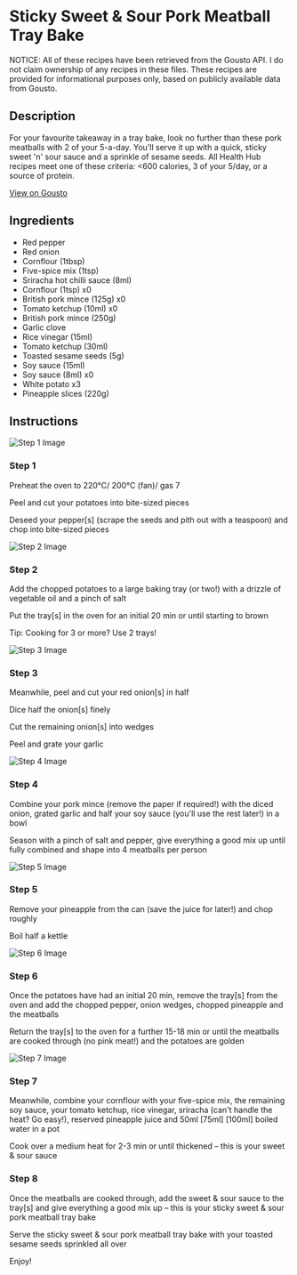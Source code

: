 # Sticky Sweet & Sour Pork Meatball Tray Bake

NOTICE: All of these recipes have been retrieved from the Gousto API. I do not claim ownership of any recipes in these files. These recipes are provided for informational purposes only, based on publicly available data from Gousto.

## Description

For your favourite takeaway in a tray bake, look no further than these pork meatballs with 2 of your 5-a-day. You'll serve it up with a quick, sticky sweet 'n' sour sauce and a sprinkle of sesame seeds. All Health Hub recipes meet one of these criteria: <600 calories, 3 of your 5/day, or a source of protein.

[View on Gousto](https://www.gousto.co.uk/recipes/cookbook/sticky-sweet-sour-pork-meatball-tray-bake)

## Ingredients

- Red pepper
- Red onion
- Cornflour (1tbsp)
- Five-spice mix (1tsp)
- Sriracha hot chilli sauce (8ml)
- Cornflour (1tsp) x0
- British pork mince (125g) x0
- Tomato ketchup (10ml) x0
- British pork mince (250g)
- Garlic clove
- Rice vinegar (15ml)
- Tomato ketchup (30ml)
- Toasted sesame seeds (5g)
- Soy sauce (15ml)
- Soy sauce (8ml) x0
- White potato x3
- Pineapple slices (220g)

## Instructions

![Step 1 Image](https://production-media.gousto.co.uk/cms/recipe-step-image/step-1-1729180321292-x200.jpg)

### Step 1

Preheat the oven to 220°C/ 200°C (fan)/ gas 7

Peel and cut your potatoes into bite-sized pieces

Deseed your pepper[s] (scrape the seeds and pith out with a teaspoon) and chop into bite-sized pieces

![Step 2 Image](https://production-media.gousto.co.uk/cms/recipe-step-image/step-2-1729180325386-x200.jpg)

### Step 2

Add the chopped potatoes to a large baking tray (or two!) with a drizzle of vegetable oil and a pinch of salt

Put the tray[s] in the oven for an initial 20 min or until starting to brown

Tip: Cooking for 3 or more? Use 2 trays!

![Step 3 Image](https://production-media.gousto.co.uk/cms/recipe-step-image/step-3-1729180332263-x200.jpg)

### Step 3

Meanwhile, peel and cut your red onion[s] in half

Dice half the onion[s] finely

Cut the remaining onion[s]<span class="text-danger"> </span>into wedges

Peel and grate your garlic

![Step 4 Image](https://production-media.gousto.co.uk/cms/recipe-step-image/Step-4-1729180344769-x200.jpg)

### Step 4

Combine your pork mince (remove the paper if required!) with the diced onion, grated garlic and half your soy sauce (you'll use the rest later!) in a bowl

Season with a pinch of salt and pepper, give everything a good mix up until fully combined and shape into 4<span class="text-danger"> </span>meatballs per person

![Step 5 Image](https://production-media.gousto.co.uk/cms/recipe-step-image/Step-5-1729180349575-x200.jpg)

### Step 5

Remove your pineapple from the can (save the juice for later!) and chop roughly

Boil half a kettle

![Step 6 Image](https://production-media.gousto.co.uk/cms/recipe-step-image/step-6-1729180355319-x200.jpg)

### Step 6

Once the potatoes have had an initial 20 min, remove the tray[s] from the oven and add the chopped pepper, onion wedges, chopped pineapple and the meatballs

Return the tray[s] to the oven for a further 15-18 min or until the meatballs are cooked through (no pink meat!) and the potatoes are golden

![Step 7 Image](https://production-media.gousto.co.uk/cms/recipe-step-image/step-7-1729180358976-x200.jpg)

### Step 7

Meanwhile, combine your cornflour with your five-spice mix, the remaining soy sauce, your tomato ketchup, rice vinegar, sriracha (can't handle the heat? Go easy!), reserved pineapple juice and 50ml <span class="text-purple">[75ml]</span> <span class="text-danger">[100ml]</span> boiled water in a pot

Cook over a medium heat for 2-3 min or until thickened – this is your sweet & sour sauce

### Step 8

Once the meatballs are cooked through, add the sweet & sour sauce to the tray[s] and give everything a good mix up – this is your sticky sweet & sour pork meatball tray bake

Serve the sticky sweet & sour pork meatball tray bake with your toasted sesame seeds sprinkled all over

Enjoy!

